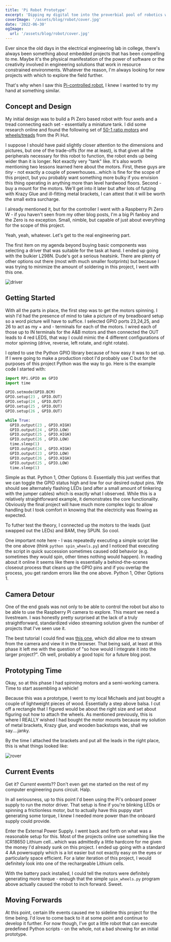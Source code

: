 ```yaml
---
title: 'Pi Robot Prototype'
excerpt: 'Dipping my digital toe into the proverbial pool of robotics with a Rasperry Pi Zero controlled home rover'
coverImage: '/assets/blog/robot/cover.jpg'
date: '2022-06-30'
ogImage:
  url: '/assets/blog/robot/cover.jpg'
---
```


Ever since the old days in the electrical engineering lab in college, there's always been something about embedded projects that has been compelling to me. Maybe it's the physical manifestation of the power of software or the creativity involved in engineering solutions that work in resource constrained environments. Whatever the reason, I'm always looking for new projects with which to explore the field further. 

That's why when I saw this [Pi-controlled robot](https://hackaday.io/project/25092-zerobot-raspberry-pi-zero-fpv-robot), I knew I wanted to try my hand at something similar. 

## Concept and Design
My initial design was to build a Pi Zero based robot with four axels and a tread connecting each set - essentially a miniature tank. I did some research online and found the following set of [50-1 ratio motors](https://thepihut.com/products/micro-metal-gearmotor-50-1) and [wheels/treads](https://thepihut.com/products/pololu-30t-track-set-red) from the Pi Hut.

I suppose I should have paid slightly closer attention to the dimensions and pictures, but one of the trade-offs (for me at least), is that given all the peripherals necessary for this robot to function, the robot ends up being wider than it is longer. Not exactly very "tank" like. It's also worth mentioning two lessons learned here about the motors. First, these guys are *tiny* - not exactly a couple of powerhouses...which is fine for the scope of this project, but you probably want something more bulky if you envision this thing operating in anything more than level hardwood floors. Second - buy a mount for the motors. We'll get into it later but after lots of futzing with Krazy Glue and ill-fitting metal brackets, I can attest that it will be worth the small extra surcharge. 

I already mentioned it, but for the controller I went with a Raspberry Pi Zero W - if you haven't seen from my other blog posts, I'm a big Pi fanboy and the Zero is no exception. Small, nimble, but capable of just about everything for the scope of this project. 

Yeah, yeah, whatever. Let's get to the real engineering part.

The first item on my agenda beyond buying basic components was selecting a driver that was suitable for the task at hand. I ended up going with the bulkier L298N. Dude's got a serious heatsink. There are plenty of other options out there (most with much smaller footprints) but because I was trying to minimize the amount of soldering in this project, I went with this one. 

![driver](/assets/blog/robot/driver.jpg)

## Getting Started 
With all the parts in place, the first step was to get the motors spinning. I wish I'd had the presence of mind to take a picture of my breadboard setup so a word picture will have to suffice. I selected GPIO ports 23,24,25, and 26 to act as my + and - terminals for each of the motors. I wired each of those up to IN terminals for the A&B motors and then connected the OUT leads to 4 red LEDS, that way I could mimic the 4 different configurations of motor spinning (drive, reverse, left rotate, and right rotate).

I opted to use the Python GPIO library because of how easy it was to set up. If I were going to make a production robot I'd probably use C but for the purposes of this project Python was the way to go. Here is the example code I started with:

```python  
import RPi.GPIO as GPIO
import time

GPIO.setmode(GPIO.BCM)
GPIO.setup(23 , GPIO.OUT)
GPIO.setup(24 , GPIO.OUT)
GPIO.setup(25 , GPIO.OUT)
GPIO.setup(26 , GPIO.OUT)

while True:
  GPIO.output(23 , GPIO.HIGH)
  GPIO.output(24 , GPIO.LOW)
  GPIO.output(25 , GPIO.HIGH)
  GPIO.output(26 , GPIO.LOW)
  time.sleep(1)
  GPIO.output(24 , GPIO.HIGH)
  GPIO.output(23 , GPIO.LOW)
  GPIO.output(26 , GPIO.HIGH)
  GPIO.output(25 , GPIO.LOW)
  time.sleep(1) 
```

Simple as that. Python 1, Other Options 0. Essentially this just verifies that we can toggle the GPIO status high and low for our desired output pins. We should see alternately flashing LEDs (and after a small amount of tinkering with the jumper cables) which is exactly what I observed. While this is a relatively straightforward example, it demonstrates the core functionality. Obviously the final project will have much more complex logic to allow handling but I took comfort in knowing that the electricity was flowing as expected. 

To futher test the theory, I connected up the motors to the leads (just swapped out the LEDs) and BAM, they SPUN. So cool.

One important note here - I was repeatedly executing a simple script like the one above (think `python spin_wheels.py`) and I noticed that executing the script in quick succession sometimes caused odd behavior (e.g. sometimes they would spin, other times nothing would happen). In reading about it online it seems like there is essentially a behind-the-scenes closeout process that cleans up the GPIO pins and if you overlap the process, you get random errors like the one above. Python 1, Other Options 1. 

## Camera Detour
One of the end goals was not only to be able to control the robot but also to be able to use the Raspberry Pi camera to explore. This meant we need a livestream. I was honestly pretty surprised at the lack of a truly straightforward, standardized video streaming solution given the number of projects that I've seen use it. 

The best tutorial I could find was [this one](https://randomnerdtutorials.com/video-streaming-with-raspberry-pi-camera), which did allow me to stream from the camera and view it in the browser. That being said, at least at this phase it left me with the question of "so how would I integrate it into the larger project?". Oh well, probably a good topic for a future blog post. 


## Prototyping Time
Okay, so at this phase I had spinning motors and a semi-working camera. Time to start assembling a vehicle! 

Because this was a prototype, I went to my local Michaels and just bought a couple of lightweight pieces of wood. Essentially a step above balsa. I cut off a rectangle that I figured would be about the right size and set about figuring out how to attach the wheels. As mentioned previously, this is where I REALLY wished I had bought the motor mounts because my solution of metal brackets, Krazy glue, and wooden backstops was, shall we say....janky. 

By the time I attached the brackets and put all the leads in the right place, this is what things looked like:

![rover](/assets/blog/robot/rover.jpg)

## Current Events
Get it? *Current* events?? Don't even get me started on the rest of my computer engineering puns circuit. Halp.

In all seriousness, up to this point I'd been using the Pi's onboard power supply to run the motor driver. That setup is fine if you're blinking LEDs or spinning a frictionless motor, but to actually have this puppy start generating some torque, I knew I needed more power than the onboard supply could provide. 

Enter the External Power Supply. I went back and forth on what was a reasonable setup for this. Most of the projects online use something like the ICR18650 Lithium cell...which was admittedly a little hardcore for me given the money I'd already sunk on this project. I ended up going with a standard 4 AA powersupply which is a lot easier but not exactly easy on the eyes or particularly space efficient. For a later iteration of this project, I would definitely look into one of the rechargeable Lithium cells. 

With the battery pack installed, I could tell the motors were definitely generating more torque - enough that the simple `spin_wheels.py` program above actually caused the robot to inch forward. Sweet. 

## Moving Forwards
At this point, certain life events caused me to sideline this project for the time being. I'd love to come back to it at some point and continue to develop it further. For now though, I've got a little robot that can execute predefined Python scripts - on the whole, not a bad showing for an initial prototype. 
